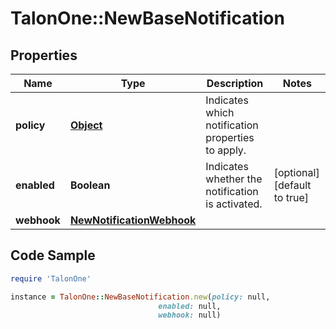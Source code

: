 # TalonOne::NewBaseNotification

## Properties

Name | Type | Description | Notes
------------ | ------------- | ------------- | -------------
**policy** | [**Object**](.md) | Indicates which notification properties to apply. | 
**enabled** | **Boolean** | Indicates whether the notification is activated. | [optional] [default to true]
**webhook** | [**NewNotificationWebhook**](NewNotificationWebhook.md) |  | 

## Code Sample

```ruby
require 'TalonOne'

instance = TalonOne::NewBaseNotification.new(policy: null,
                                 enabled: null,
                                 webhook: null)
```


